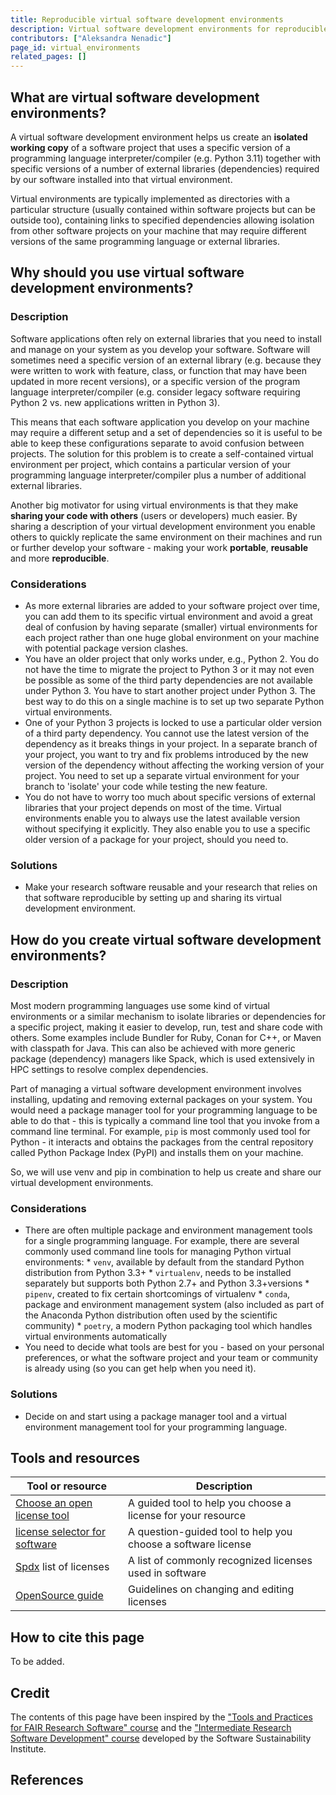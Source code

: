 ```yaml
---
title: Reproducible virtual software development environments
description: Virtual software development environments for reproducible research 
contributors: ["Aleksandra Nenadic"]
page_id: virtual_environments
related_pages: []
---
```


## What are virtual software development environments?

A virtual software development environment helps us create an **isolated working copy** of a software project that uses a specific 
version of a programming language interpreter/compiler (e.g. Python 3.11) together with specific versions of a number of external 
libraries (dependencies) required by our software installed into that virtual environment. 

Virtual environments are typically implemented as directories with a particular structure (usually contained within software projects 
but can be outside too), containing links to specified dependencies allowing isolation from other software projects on your machine 
that may require different versions of the same programming language or external libraries.

## Why should you use virtual software development environments? 

### Description 

Software applications often rely on external libraries that you need to install and manage on your system as you develop your software. 
Software will sometimes need a specific version of an external library (e.g. because they were written to work with feature, class, or 
function that may have been updated in more recent versions), or a specific version of the program language interpreter/compiler 
(e.g. consider legacy software requiring Python 2 vs. new applications written in Python 3). 

This means that each software application you develop on your machine may require a different setup and a set of dependencies so it is useful to be 
able to keep these configurations separate to avoid confusion between projects. 
The solution for this problem is to create a self-contained virtual environment per project, which contains a particular version of your 
programming language interpreter/compiler plus a number of additional external libraries.

Another big motivator for using virtual environments is that they make **sharing your code with others** (users or developers) much easier.
By sharing a description of your virtual development environment you enable others to quickly replicate the same environment 
on their machines and run or further develop your software - making your work **portable**, **reusable** and more **reproducible**.

### Considerations

* As more external libraries are added to your software project over time, you can add them to its specific virtual environment
and avoid a great deal of confusion by having separate (smaller) virtual environments for each project
rather than one huge global environment on your machine with potential package version clashes.
* You have an older project that only works under, e.g., Python 2. You do not have the time to migrate the project to Python 3
or it may not even be possible as some of the third party dependencies are not available under Python 3.
You have to start another project under Python 3. The best way to do this on a single machine is
to set up two separate Python virtual environments.
* One of your Python 3 projects is locked to use a particular older version of a third party dependency.
You cannot use the latest version of the dependency as it breaks things in your project.
In a separate branch of your project, you want to try and fix problems introduced by the new version of the dependency
without affecting the working version of your project. You need to set up a separate virtual environment for your branch to
'isolate' your code while testing the new feature.
* You do not have to worry too much about specific versions of external libraries that your project depends on most of the time.
Virtual environments enable you to always use the latest available version without specifying it explicitly.
They also enable you to use a specific older version of a package for your project, should you need to. 

### Solutions

* Make your research software reusable and your research that relies on that software reproducible by setting up and sharing its virtual development environment.

## How do you create virtual software development environments? 

### Description

Most modern programming languages use some kind of virtual environments or a similar mechanism to isolate libraries or dependencies for a specific project, 
making it easier to develop, run, test and share code with others. 
Some examples include Bundler for Ruby, Conan for C++, or Maven with classpath for Java. 
This can also be achieved with more generic package (dependency) managers like Spack, which is used extensively in HPC settings to resolve complex dependencies. 

Part of managing a virtual software development environment involves installing, updating and removing external packages on your system. 
You would need a package manager tool for your programming language to be able to do that - this is typically a command line tool that you invoke from 
a command line terminal. 
For example, `pip` is most commonly used tool for Python - it interacts and obtains the packages from the central repository called Python Package Index (PyPI)
and installs them on your machine.

So, we will use venv and pip in combination to help us create and share our virtual development environments.

### Considerations

* There are often multiple package and environment management tools for a single programming language. For example,
there are several commonly used command line tools for managing Python virtual environments: 
      * `venv`, available by default from the standard Python distribution from Python 3.3+
      * `virtualenv`, needs to be installed separately but supports both Python 2.7+ and Python 3.3+versions
      * `pipenv`, created to fix certain shortcomings of virtualenv
      * `conda`, package and environment management system (also included as part of the Anaconda Python distribution often used by the scientific community)
      * `poetry`, a modern Python packaging tool which handles virtual environments automatically
* You need to decide what tools are best for you - based on your personal preferences, or what the software project and your team or community is
already using (so you can get help when you need it).

### Solutions

* Decide on and start using a package manager tool and a virtual environment management tool for your programming language.


## Tools and resources

| Tool or resource                                                                                            | Description                                                   |
| ----------------------------------------------------------------------------------------------------------- | ------------------------------------------------------------- |
| [Choose an open license tool](https://choosealicense.com/)                                                  | A guided tool to help you choose a license for your resource  |
| [license selector for software](https://ufal.github.io/public-license-selector)                             | A question-guided tool to help you choose a software license  |
| [Spdx](https://spdx.org/licenses/) list of licenses                                                         | A list of commonly recognized licenses used in software       |
| [OpenSource guide](https://opensource.guide/legal/#which-open-source-license-is-appropriate-for-my-project) | Guidelines on changing and editing licenses                   |


## How to cite this page

To be added.


## Credit

The contents of this page have been inspired by the ["Tools and Practices for FAIR Research Software" course](https://carpentries-incubator.github.io/fair-research-software/05-code-environment.html) 
and the ["Intermediate Research Software Development" course](https://carpentries-incubator.github.io/python-intermediate-development/) developed by the Software Sustainability Institute.

      
## References

[^1]: [Aleksandra Nenadic, Steve Crouch, et al. (2024). carpentries-incubator/python-intermediate-development: beta-May2024 (beta-May2024). Zenodo. https://doi.org/10.5281/zenodo.11368608]
[^2]: [Gibson, S., Jaffa, S., Kopec-Harding, K., Nenadic, A., & Sauze, C. (2024). Tools and Practices for FAIR Research Software Course (alpha-July-2024). Zenodo. https://doi.org/10.5281/zenodo.12666089]

 

